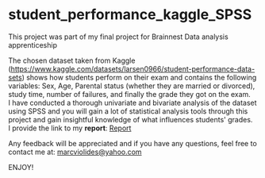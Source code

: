 # student_performance_kaggle_SPSS


This project was part of my final project for Brainnest Data analysis apprenticeship

The chosen dataset taken from Kaggle (https://www.kaggle.com/datasets/larsen0966/student-performance-data-sets) shows how students perform on their exam and contains the following variables: Sex, Age, Parental status (whether they are married or divorced), study time, number of failures, and finally the grade they got on the exam.  
I have conducted a thorough univariate and bivariate analysis of the dataset using SPSS and you will gain a lot of statistical analysis tools through this project and gain insightful knowledge of what influences students' grades.  
I provide the link to my **report**: [Report](https://docs.google.com/document/d/1rpyyhFgjB0iYYYHar9CUZfl45cEYi7Cx/edit?usp=sharing&ouid=116688624539339004078&rtpof=true&sd=true)  
  
Any feedback will be appreciated and if you have any questions, feel free to contact me at: marcviolides@yahoo.com  
  
ENJOY!

